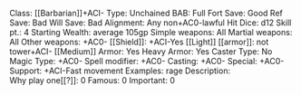 Class: [[Barbarian]]+ACI-
Type: Unchained
BAB: Full
Fort Save: Good
Ref Save: Bad
Will Save: Bad
Alignment: Any non+AC0-lawful
Hit Dice: d12
Skill pt.: 4
Starting Wealth: average 105gp
Simple weapons: All
Martial weapons: All
Other weapons: +AC0-
[[Shield]]: +ACI-Yes
[[Light]] [[armor]]:  not tower+ACI-
[[Medium]] Armor: Yes
Heavy Armor: Yes
Caster Type: No
Magic Type: +AC0-
Spell modifier: +AC0-
Casting: +AC0-
Special: +AC0-
Support: +ACI-Fast movement
Examples:  rage
Description:  
Why play one[[?]]: 0
Famous: 0
Important: 0
